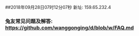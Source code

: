 ##2018年09月28日07时12分07秒 新址: 159.65.232.4
### 兔友常见问题及解答: https://github.com/wanggonging/d/blob/w/FAQ.md
